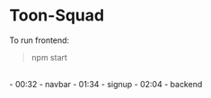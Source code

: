 # Toon-Squad

To run frontend:
> npm start
<br />
- 00:32 - navbar
- 01:34 - signup
- 02:04 - backend